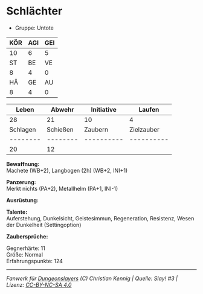 # Schlächter  
- Gruppe: Untote  

| KÖR | AGI | GEI |  
| --- | --- | --- |  
| 10  | 6   | 5   |
| ST  | BE  | VE  |  
| 8   | 4   | 0   |
| HÄ  | GE  | AU  |  
| 8   | 4   | 0   |


| Leben    | Abwehr   | Initiative | Laufen     |
| -------- | -------- | ---------- | ---------- |
| 28       | 21       | 10         | 4          |
| Schlagen | Schießen | Zaubern    | Zielzauber |
| -------- | -------- | ---------- | ---------- |
| 20       | 12       |            |            |

**Bewaffnung:**  
Machete (WB+2), Langbogen (2h) (WB+2, INI+1)

**Panzerung:**  
Merkt nichts (PA+2), Metallhelm (PA+1, INI-1)

**Ausrüstung:**  


**Talente:**  
Auferstehung, Dunkelsicht, Geistesimmun, Regeneration, Resistenz, Wesen der Dunkelheit (Settingoption)

**Zaubersprüche:**  


Gegnerhärte: 11  
Größe: Normal  
Erfahrungspunkte: 124  



___
*Fanwerk für [Dungeonslayers](https://www.dungeonslayers.net/) (C) Christian Kennig | Quelle: Slay! #3 | Lizenz: [CC-BY-NC-SA 4.0](https://creativecommons.org/licenses/by-nc-sa/4.0/deed.de)*
